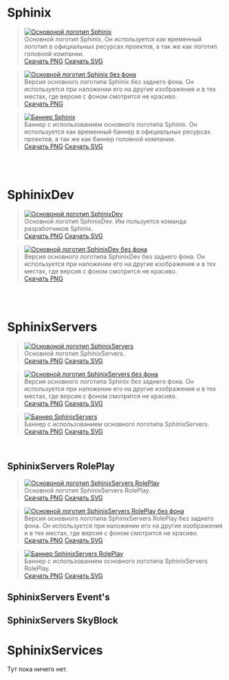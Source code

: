 # Sphinix

> [![Основоной логотип Sphinix](Sphinix/Sphinix.png)](https://branding.sphinix.ru/Sphinix/Sphinix.png) <br> 
Основной логотип Sphinix. Он используется как временный логотип в официальных ресурсах проектов, а так же как логотип головной компании.<br>
[Скачать PNG](https://branding.sphinix.ru/Sphinix/Sphinix.png "Ссылка на скачивание PNG")
[Скачать SVG](https://branding.sphinix.ru/Sphinix/Sphinix.svg "Ссылка на скачивание SVG")

> [![Основной логотип Sphinix без фона](Sphinix/Sphinix_transparent.png)](https://branding.sphinix.ru/Sphinix/Sphinix_transparent.png) <br> 
Версия основного логотипа Sphinix без заднего фона. Он используется при наложении его на другие изображения и в тех местах, где версия с фоном смотрится не красиво.<br>
[Скачать PNG](https://branding.sphinix.ru/Sphinix\Sphinix_transparent.png "Ссылка на скачивание PNG")

> [![Баннер Sphinix](Sphinix/Sphinix_banner.png)](https://branding.sphinix.ru/Sphinix/Sphinix_banner.png) <br> 
Баннер с использованием основного логотипа Sphinix. Он используется как временный баннер в официальных ресурсах проектов, а так же как баннер головной компании.<br>
[Скачать PNG](https://branding.sphinix.ru/Sphinix/Sphinix_banner.png "Ссылка на скачивание PNG")
[Скачать SVG](https://branding.sphinix.ru/Sphinix/Sphinix_banner.svg "Ссылка на скачивание SVG")

<br><br>

# SphinixDev

> [![Основоной логотип SphinixDev](SphinixDev/SphinixDev.png)](https://branding.sphinix.ru/SphinixDev/SphinixDev.png) <br> 
Основной логотип SphinixDev. Им пользуется команда разработчиков Sphinix.<br>
[Скачать PNG](https://branding.sphinix.ru/SphinixDev/SphinixDev.png "Ссылка на скачивание PNG")
[Скачать SVG](https://branding.sphinix.ru/SphinixDev/SphinixDev.svg "Ссылка на скачивание SVG")

> [![Основной логотип SphinixDev без фона](SphinixDev/SphinixDev_transparent.png)](https://branding.sphinix.ru/SphinixDev/Sphinix_transparent.png) <br> 
Версия основного логотипа SphinixDev без заднего фона. Он используется при наложении его на другие изображения и в тех местах, где версия с фоном смотрится не красиво.<br>
[Скачать PNG](https://branding.sphinix.ru/SphinixDev/SphinixDev_transparent.png "Ссылка на скачивание PNG")

<br><br>

# SphinixServers

> [![Основоной логотип SphinixServers](https://branding.sphinix.ru/SphinixServers/Profile%20Pics/PFPServers.png)](https://branding.sphinix.ru/SphinixServers/Profile%20Pics/PFPServers.png) <br> 
Основной логотип SphinixServers.<br>
[Скачать PNG](https://branding.sphinix.ru/SphinixServers/Profile%20Pics/PFPServers.png "Ссылка на скачивание PNG")
[Скачать SVG](https://branding.sphinix.ru/SphinixServers/Profile%20Pics/PFPServers.svg "Ссылка на скачивание SVG")

> [![Основной логотип SphinixServers без фона](SphinixServers/Websiteicons/IconServers.png)](https://branding.sphinix.ru/SphinixServers/Websiteicons/IconServers.png) <br> 
Версия основного логотипа Sphinix без заднего фона. Он используется при наложении его на другие изображения и в тех местах, где версия с фоном смотрится не красиво.<br>
[Скачать PNG](https://branding.sphinix.ru/SphinixServers/Websiteicons/IconServers.png "Ссылка на скачивание PNG")
[Скачать SVG](https://branding.sphinix.ru/SphinixServers/Websiteicons/IconServers.svg "Ссылка на скачивание SVG")

> [![Баннер SphinixServers](SphinixServers/Banners/BannerServers.png)](https://branding.sphinix.ru/SphinixServers/Banners/BannerServers.png) <br> 
Баннер с использованием основного логотипа SphinixServers.<br>
[Скачать PNG](https://branding.sphinix.ru/SphinixServers/Banners/BannerServers.png "Ссылка на скачивание PNG")
[Скачать SVG](https://branding.sphinix.ru/SphinixServers/Banners/BannerServers.svg "Ссылка на скачивание SVG")

<br>

## SphinixServers RolePlay

> [![Основоной логотип SphinixServers RolePlay](https://branding.sphinix.ru/SphinixServers/Profile%20Pics/PFPRoleplay.png)](https://branding.sphinix.ru/SphinixServers/Profile%20Pics/PFPRoleplay.png) <br> 
Основной логотип SphinixServers RolePlay.<br>
[Скачать PNG](https://branding.sphinix.ru/SphinixServers/Profile%20Pics/PFPRoleplay.png "Ссылка на скачивание PNG")
[Скачать SVG](https://branding.sphinix.ru/SphinixServers/Profile%20Pics/PFPRoleplay.svg "Ссылка на скачивание SVG")

> [![Основной логотип SphinixServers RolePlay без фона](SphinixServers/WebsiteIcons/IconRoleplay.png)](https://branding.sphinix.ru/SphinixServers/Websiteicons/IconRoleplay.png) <br> 
Версия основного логотипа SphinixServers RolePlay без заднего фона. Он используется при наложении его на другие изображения и в тех местах, где версия с фоном смотрится не красиво.<br>
[Скачать PNG](https://branding.sphinix.ru/SphinixServers/Websiteicons/IconRoleplay.png "Ссылка на скачивание PNG")
[Скачать SVG](https://branding.sphinix.ru/SphinixServers/Websiteicons/IconRoleplay.svg "Ссылка на скачивание SVG")

> [![Баннер SphinixServers RolePlay](SphinixServers/Banners/BannerRoleplay.png)](https://branding.sphinix.ru/SphinixServers/Banners/BannerRolePlay.png) <br> 
Баннер с использованием основного логотипа SphinixServers RolePlay.<br>
[Скачать PNG](https://branding.sphinix.ru/SphinixServers/Banners/BannerRolePlay.png "Ссылка на скачивание PNG")
[Скачать SVG](https://branding.sphinix.ru/SphinixServers/Banners/BannerRolePlay.svg "Ссылка на скачивание SVG")

## SphinixServers Event's
## SphinixServers SkyBlock

# SphinixServices
Тут пока ничего нет.
